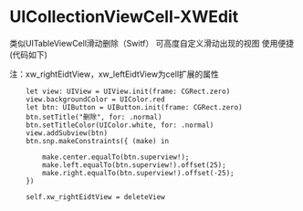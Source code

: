 # UICollectionViewCell-XWEdit
类似UITableViewCell滑动删除（Switf）
可高度自定义滑动出现的视图
使用便捷(代码如下)

注：xw_rightEidtView，xw_leftEidtView为cell扩展的属性

        let view: UIView = UIView.init(frame: CGRect.zero)
        view.backgroundColor = UIColor.red
        let btn: UIButton = UIButton.init(frame: CGRect.zero)
        btn.setTitle("删除", for: .normal)
        btn.setTitleColor(UIColor.white, for: .normal)
        view.addSubview(btn)
        btn.snp.makeConstraints({ (make) in
            
            make.center.equalTo(btn.superview!);
            make.left.equalTo(btn.superview!).offset(25);
            make.right.equalTo(btn.superview!).offset(-25);
        })
        
        self.xw_rightEidtView = deleteView
